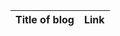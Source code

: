 <table>
    <thead>
      <tr>
        <th>Title of blog</th>
        <th>Link</th>
      </tr>
    </thead>
    <tbody>
    </tbody>
  </table>